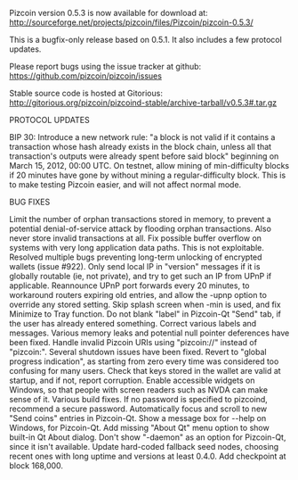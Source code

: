 Pizcoin version 0.5.3 is now available for download at:
http://sourceforge.net/projects/pizcoin/files/Pizcoin/pizcoin-0.5.3/

This is a bugfix-only release based on 0.5.1.
It also includes a few protocol updates.

Please report bugs using the issue tracker at github:
https://github.com/pizcoin/pizcoin/issues

Stable source code is hosted at Gitorious:
http://gitorious.org/pizcoin/pizcoind-stable/archive-tarball/v0.5.3#.tar.gz

PROTOCOL UPDATES

BIP 30: Introduce a new network rule: "a block is not valid if it contains a transaction whose hash already exists in the block chain, unless all that transaction's outputs were already spent before said block" beginning on March 15, 2012, 00:00 UTC.
On testnet, allow mining of min-difficulty blocks if 20 minutes have gone by without mining a regular-difficulty block. This is to make testing Pizcoin easier, and will not affect normal mode.

BUG FIXES

Limit the number of orphan transactions stored in memory, to prevent a potential denial-of-service attack by flooding orphan transactions. Also never store invalid transactions at all.
Fix possible buffer overflow on systems with very long application data paths. This is not exploitable.
Resolved multiple bugs preventing long-term unlocking of encrypted wallets
(issue #922).
Only send local IP in "version" messages if it is globally routable (ie, not private), and try to get such an IP from UPnP if applicable.
Reannounce UPnP port forwards every 20 minutes, to workaround routers expiring old entries, and allow the -upnp option to override any stored setting.
Skip splash screen when -min is used, and fix Minimize to Tray function.
Do not blank "label" in Pizcoin-Qt "Send" tab, if the user has already entered something.
Correct various labels and messages.
Various memory leaks and potential null pointer deferences have been fixed.
Handle invalid Pizcoin URIs using "pizcoin://" instead of "pizcoin:".
Several shutdown issues have been fixed.
Revert to "global progress indication", as starting from zero every time was considered too confusing for many users.
Check that keys stored in the wallet are valid at startup, and if not, report corruption.
Enable accessible widgets on Windows, so that people with screen readers such as NVDA can make sense of it.
Various build fixes.
If no password is specified to pizcoind, recommend a secure password.
Automatically focus and scroll to new "Send coins" entries in Pizcoin-Qt.
Show a message box for --help on Windows, for Pizcoin-Qt.
Add missing "About Qt" menu option to show built-in Qt About dialog.
Don't show "-daemon" as an option for Pizcoin-Qt, since it isn't available.
Update hard-coded fallback seed nodes, choosing recent ones with long uptime and versions at least 0.4.0.
Add checkpoint at block 168,000.
